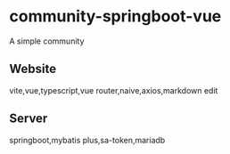# community-springboot-vue

A simple community

## Website

vite,vue,typescript,vue router,naive,axios,markdown edit

## Server

springboot,mybatis plus,sa-token,mariadb